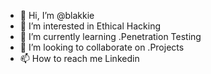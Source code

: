- 👋 Hi, I’m @blakkie
- 👀 I’m interested in Ethical Hacking
- 🌱 I’m currently learning .Penetration Testing
- 💞️ I’m looking to collaborate on .Projects
- 📫 How to reach me Linkedin

<!---
blakkie/blakkie is a ✨ special ✨ repository because its `README.md` (this file) appears on your GitHub profile.
You can click the Preview link to take a look at your changes.
--->
